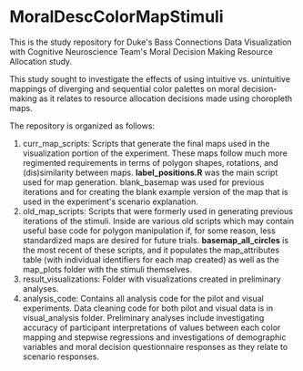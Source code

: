 # MoralDescColorMapStimuli

This is the study repository for Duke's Bass Connections Data Visualization with Cognitive Neuroscience Team's Moral Decision Making Resource Allocation study.

This study sought to investigate the effects of using intuitive vs. unintuitive mappings of diverging and sequential color palettes on moral decision-making as it relates to resource allocation decisions made using choropleth maps.

The repository is organized as follows:
1. curr_map_scripts: Scripts that generate the final maps used in the visualization portion of the experiment. These maps follow much more regimented requirements in terms of polygon shapes, rotations, and (dis)similarity between maps. **label_positions.R** was the main script used for map generation. blank_basemap was used for previous iterations and for creating the blank example version of the map that is used in the experiment's scenario explanation.
2. old_map_scripts: Scripts that were formerly used in generating previous iterations of the stimuli. Inside are various old scripts which may contain useful base code for polygon manipulation if, for some reason, less standardized maps are desired for future trials. **basemap_all_circles** is the most recent of these scripts, and it populates the map_attributes table (with individual identifiers for each map created) as well as the map_plots folder with the stimuli themselves.
3. result_visualizations: Folder with visualizations created in preliminary analyses.
4. analysis_code: Contains all analysis code for the pilot and visual experiments. Data cleaning code for both pilot and visual data is in visual_analysis folder. Preliminary analyses include investigating accuracy of participant interpretations of values between each color mapping and stepwise regressions and investigations of demographic variables and moral decision questionnaire responses as they relate to scenario responses.
